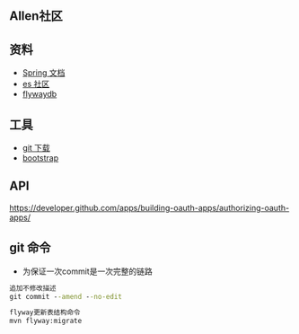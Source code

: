 ## Allen社区

## 资料
- [Spring 文档](https://spring.io/guides)
- [es 社区](https://elasticsearch.cn/)
- [flywaydb](https://flywaydb.org/documentation/)

## 工具
- [git 下载](https://git-scm.com/download)
- [bootstrap](https://v3.bootcss.com/)

## API
https://developer.github.com/apps/building-oauth-apps/authorizing-oauth-apps/
## git 命令
- 为保证一次commit是一次完整的链路
```cmd
追加不修改描述
git commit --amend --no-edit
```
```cmd
flyway更新表结构命令
mvn flyway:migrate
```